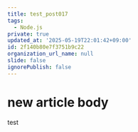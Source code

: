 ```yaml
---
title: test_post017
tags:
  - Node.js
private: true
updated_at: '2025-05-19T22:01:42+09:00'
id: 2f140b80e7f3751b9c22
organization_url_name: null
slide: false
ignorePublish: false
---
```

# new article body
test
